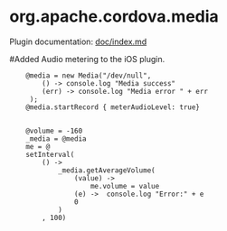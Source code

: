<!---
 license: Licensed to the Apache Software Foundation (ASF) under one
         or more contributor license agreements.  See the NOTICE file
         distributed with this work for additional information
         regarding copyright ownership.  The ASF licenses this file
         to you under the Apache License, Version 2.0 (the
         "License"); you may not use this file except in compliance
         with the License.  You may obtain a copy of the License at

           http://www.apache.org/licenses/LICENSE-2.0

         Unless required by applicable law or agreed to in writing,
         software distributed under the License is distributed on an
         "AS IS" BASIS, WITHOUT WARRANTIES OR CONDITIONS OF ANY
         KIND, either express or implied.  See the License for the
         specific language governing permissions and limitations
         under the License.
-->

# org.apache.cordova.media

Plugin documentation: [doc/index.md](doc/index.md)


#Added Audio metering to the iOS plugin.

```
    @media = new Media("/dev/null",
        () -> console.log "Media success"
        (err) -> console.log "Media error " + err
     );
    @media.startRecord { meterAudioLevel: true}


    @volume = -160
    _media = @media
    me = @
    setInterval(
        () ->
            _media.getAverageVolume(
                (value) ->
                    me.volume = value
                (e) ->  console.log "Error:" + e
                0
            )
        , 100)
```
